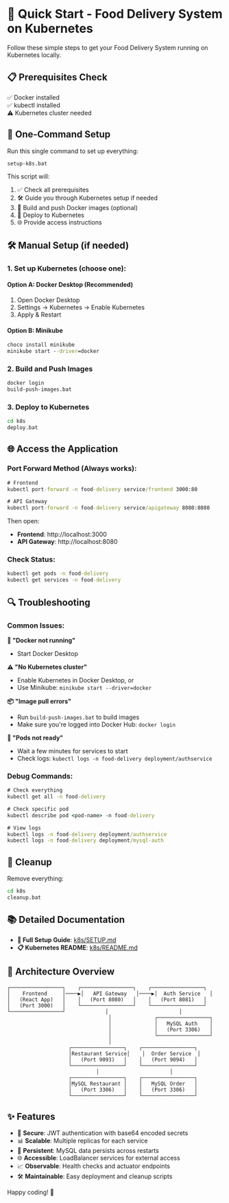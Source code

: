 # 🚀 Quick Start - Food Delivery System on Kubernetes

Follow these simple steps to get your Food Delivery System running on Kubernetes locally.

## 📋 Prerequisites Check

✅ Docker installed  
✅ kubectl installed  
⚠️ Kubernetes cluster needed

## 🎯 One-Command Setup

Run this single command to set up everything:

```cmd
setup-k8s.bat
```

This script will:
1. ✅ Check all prerequisites
2. 🛠️ Guide you through Kubernetes setup if needed
3. 🐳 Build and push Docker images (optional)
4. 🚀 Deploy to Kubernetes
5. 🌐 Provide access instructions

## 🛠️ Manual Setup (if needed)

### 1. Set up Kubernetes (choose one):

#### Option A: Docker Desktop (Recommended)
1. Open Docker Desktop
2. Settings → Kubernetes → Enable Kubernetes
3. Apply & Restart

#### Option B: Minikube
```cmd
choco install minikube
minikube start --driver=docker
```

### 2. Build and Push Images
```cmd
docker login
build-push-images.bat
```

### 3. Deploy to Kubernetes
```cmd
cd k8s
deploy.bat
```

## 🌐 Access the Application

### Port Forward Method (Always works):
```cmd
# Frontend
kubectl port-forward -n food-delivery service/frontend 3000:80

# API Gateway
kubectl port-forward -n food-delivery service/apigateway 8080:8080
```

Then open:
- **Frontend**: http://localhost:3000
- **API Gateway**: http://localhost:8080

### Check Status:
```cmd
kubectl get pods -n food-delivery
kubectl get services -n food-delivery
```

## 🔍 Troubleshooting

### Common Issues:

**🐳 "Docker not running"**
- Start Docker Desktop

**⚠️ "No Kubernetes cluster"**  
- Enable Kubernetes in Docker Desktop, or
- Use Minikube: `minikube start --driver=docker`

**📦 "Image pull errors"**
- Run `build-push-images.bat` to build images
- Make sure you're logged into Docker Hub: `docker login`

**🔄 "Pods not ready"**
- Wait a few minutes for services to start
- Check logs: `kubectl logs -n food-delivery deployment/authservice`

### Debug Commands:
```cmd
# Check everything
kubectl get all -n food-delivery

# Check specific pod
kubectl describe pod <pod-name> -n food-delivery

# View logs
kubectl logs -n food-delivery deployment/authservice
kubectl logs -n food-delivery deployment/mysql-auth
```

## 🧹 Cleanup

Remove everything:
```cmd
cd k8s
cleanup.bat
```

## 📚 Detailed Documentation

- **📖 Full Setup Guide**: [k8s/SETUP.md](k8s/SETUP.md)
- **📋 Kubernetes README**: [k8s/README.md](k8s/README.md)

## 🎯 Architecture Overview

```
┌─────────────────┐    ┌─────────────────┐    ┌─────────────────┐
│    Frontend     │────▶│   API Gateway   │────▶│  Auth Service   │
│   (React App)   │    │   (Port 8080)   │    │   (Port 8081)   │
│   (Port 3000)   │    └─────────────────┘    └─────────────────┘
└─────────────────┘             │                       │
                                 │              ┌─────────────────┐
                                 │              │   MySQL Auth    │
                                 │              │   (Port 3306)   │
                                 │              └─────────────────┘
                                 │
                    ┌─────────────────┐    ┌─────────────────┐
                    │Restaurant Service│    │  Order Service  │
                    │   (Port 9093)   │    │   (Port 9094)   │
                    └─────────────────┘    └─────────────────┘
                             │                       │
                    ┌─────────────────┐    ┌─────────────────┐
                    │MySQL Restaurant │    │   MySQL Order   │
                    │   (Port 3306)   │    │   (Port 3306)   │
                    └─────────────────┘    └─────────────────┘
```

## ✨ Features

- 🔐 **Secure**: JWT authentication with base64 encoded secrets
- 📊 **Scalable**: Multiple replicas for each service
- 💾 **Persistent**: MySQL data persists across restarts
- 🌐 **Accessible**: LoadBalancer services for external access
- 📈 **Observable**: Health checks and actuator endpoints
- 🛠️ **Maintainable**: Easy deployment and cleanup scripts

Happy coding! 🎉
